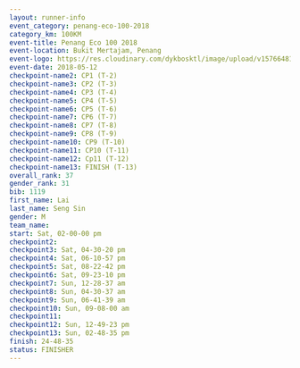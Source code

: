 ```yaml
--- 
layout: runner-info 
event_category: penang-eco-100-2018 
category_km: 100KM 
event-title: Penang Eco 100 2018 
event-location: Bukit Mertajam, Penang 
event-logo: https://res.cloudinary.com/dykbosktl/image/upload/v1576648106/Logo/Logo_lovxhg.jpg 
event-date: 2018-05-12 
checkpoint-name2: CP1 (T-2) 
checkpoint-name3: CP2 (T-3) 
checkpoint-name4: CP3 (T-4) 
checkpoint-name5: CP4 (T-5) 
checkpoint-name6: CP5 (T-6) 
checkpoint-name7: CP6 (T-7) 
checkpoint-name8: CP7 (T-8) 
checkpoint-name9: CP8 (T-9) 
checkpoint-name10: CP9 (T-10) 
checkpoint-name11: CP10 (T-11) 
checkpoint-name12: Cp11 (T-12) 
checkpoint-name13: FINISH (T-13) 
overall_rank: 37
gender_rank: 31
bib: 1119
first_name: Lai
last_name: Seng Sin
gender: M
team_name: 
start: Sat, 02-00-00 pm
checkpoint2: 
checkpoint3: Sat, 04-30-20 pm
checkpoint4: Sat, 06-10-57 pm
checkpoint5: Sat, 08-22-42 pm
checkpoint6: Sat, 09-23-10 pm
checkpoint7: Sun, 12-28-37 am
checkpoint8: Sun, 04-30-37 am
checkpoint9: Sun, 06-41-39 am
checkpoint10: Sun, 09-08-00 am
checkpoint11: 
checkpoint12: Sun, 12-49-23 pm
checkpoint13: Sun, 02-48-35 pm
finish: 24-48-35
status: FINISHER
--- 
```

